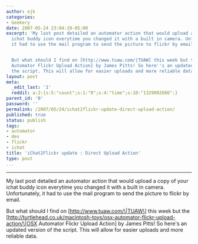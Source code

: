 ```yaml
---
author: ejk
categories:
- Geekery
date: 2007-05-24 23:04:19-05:00
excerpt: 'My last post detailed an automator action that would upload a copy of your
  ichat buddy icon everytime you changed it with a built in camera. Unfortunately,
  it had to use the mail program to send the picture to flickr by email.


  But what should I find on [http://www.tuaw.com/|TUAW] this week but the [http://turtlehead.co.uk/macintosh-toys/osx-automator-flickr-upload-action/|OSX
  Automator Flickr Upload Action] by James Pitts! So here''s an updated version of
  the script. This will allow for easier uploads and more reliable data.'
layout: post
meta:
  _edit_last: '1'
  reddit: a:2:{s:5:"count";s:1:"0";s:4:"time";s:10:"1329092686";}
parent_id: '0'
password: ''
permalink: /2007/05/24/ichat2flickr-update-direct-upload-action/
published: true
status: publish
tags:
- automator
- dev
- flickr
- ichat
title: 'iChat2Flickr update : Direct Upload Action'
type: post
...
```

---

My last post detailed an automator action that would upload a copy of your ichat buddy icon everytime you changed it with a built in camera. Unfortunately, it had to use the mail program to send the picture to flickr by email.

But what should I find on \[http://www.tuaw.com/\|TUAW\] this week but the \[http://turtlehead.co.uk/macintosh-toys/osx-automator-flickr-upload-action/\|OSX Automator Flickr Upload Action\] by James Pitts! So here's an updated version of the script. This will allow for easier uploads and more reliable data.
